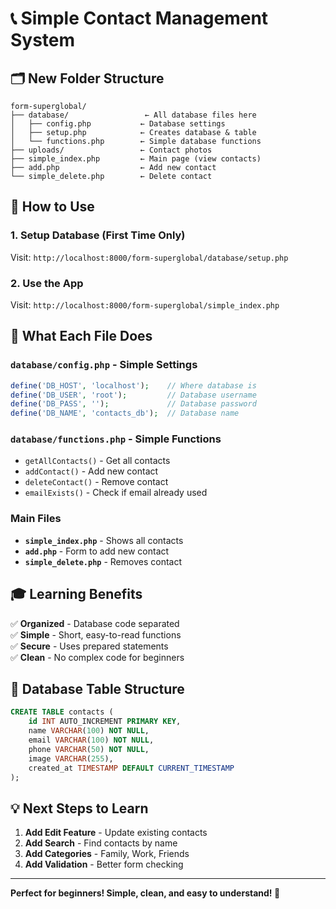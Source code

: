 # 📞 Simple Contact Management System

## 🗂️ New Folder Structure

```
form-superglobal/
├── database/                 ← All database files here
│   ├── config.php           ← Database settings
│   ├── setup.php            ← Creates database & table
│   └── functions.php        ← Simple database functions
├── uploads/                 ← Contact photos
├── simple_index.php         ← Main page (view contacts)
├── add.php                  ← Add new contact
└── simple_delete.php        ← Delete contact
```

## 🚀 How to Use

### 1. Setup Database (First Time Only)
Visit: `http://localhost:8000/form-superglobal/database/setup.php`

### 2. Use the App
Visit: `http://localhost:8000/form-superglobal/simple_index.php`

## 📝 What Each File Does

### `database/config.php` - Simple Settings
```php
define('DB_HOST', 'localhost');    // Where database is
define('DB_USER', 'root');         // Database username  
define('DB_PASS', '');             // Database password
define('DB_NAME', 'contacts_db');  // Database name
```

### `database/functions.php` - Simple Functions
- `getAllContacts()` - Get all contacts
- `addContact()` - Add new contact
- `deleteContact()` - Remove contact
- `emailExists()` - Check if email already used

### Main Files
- **`simple_index.php`** - Shows all contacts
- **`add.php`** - Form to add new contact  
- **`simple_delete.php`** - Removes contact

## 🎓 Learning Benefits

✅ **Organized** - Database code separated  
✅ **Simple** - Short, easy-to-read functions  
✅ **Secure** - Uses prepared statements  
✅ **Clean** - No complex code for beginners  

## 🔧 Database Table Structure

```sql
CREATE TABLE contacts (
    id INT AUTO_INCREMENT PRIMARY KEY,
    name VARCHAR(100) NOT NULL,
    email VARCHAR(100) NOT NULL,
    phone VARCHAR(50) NOT NULL,
    image VARCHAR(255),
    created_at TIMESTAMP DEFAULT CURRENT_TIMESTAMP
);
```

## 💡 Next Steps to Learn

1. **Add Edit Feature** - Update existing contacts
2. **Add Search** - Find contacts by name
3. **Add Categories** - Family, Work, Friends
4. **Add Validation** - Better form checking

---

**Perfect for beginners! Simple, clean, and easy to understand! 🎉**